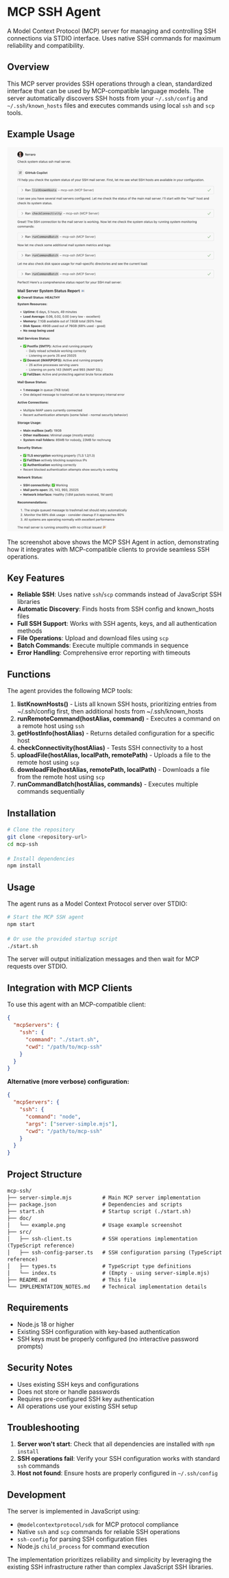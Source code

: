 # MCP SSH Agent

A Model Context Protocol (MCP) server for managing and controlling SSH connections via STDIO interface. Uses native SSH commands for maximum reliability and compatibility.

## Overview

This MCP server provides SSH operations through a clean, standardized interface that can be used by MCP-compatible language models. The server automatically discovers SSH hosts from your `~/.ssh/config` and `~/.ssh/known_hosts` files and executes commands using local `ssh` and `scp` tools.

## Example Usage

![MCP SSH Agent Example](doc/example.png)

The screenshot above shows the MCP SSH Agent in action, demonstrating how it integrates with MCP-compatible clients to provide seamless SSH operations.

## Key Features

- **Reliable SSH**: Uses native `ssh`/`scp` commands instead of JavaScript SSH libraries
- **Automatic Discovery**: Finds hosts from SSH config and known_hosts files
- **Full SSH Support**: Works with SSH agents, keys, and all authentication methods
- **File Operations**: Upload and download files using `scp`
- **Batch Commands**: Execute multiple commands in sequence
- **Error Handling**: Comprehensive error reporting with timeouts

## Functions

The agent provides the following MCP tools:

1. **listKnownHosts()** - Lists all known SSH hosts, prioritizing entries from ~/.ssh/config first, then additional hosts from ~/.ssh/known_hosts
2. **runRemoteCommand(hostAlias, command)** - Executes a command on a remote host using `ssh`
3. **getHostInfo(hostAlias)** - Returns detailed configuration for a specific host
4. **checkConnectivity(hostAlias)** - Tests SSH connectivity to a host
5. **uploadFile(hostAlias, localPath, remotePath)** - Uploads a file to the remote host using `scp`
6. **downloadFile(hostAlias, remotePath, localPath)** - Downloads a file from the remote host using `scp`
7. **runCommandBatch(hostAlias, commands)** - Executes multiple commands sequentially

## Installation

```bash
# Clone the repository
git clone <repository-url>
cd mcp-ssh

# Install dependencies
npm install
```

## Usage

The agent runs as a Model Context Protocol server over STDIO:

```bash
# Start the MCP SSH agent
npm start

# Or use the provided startup script
./start.sh
```

The server will output initialization messages and then wait for MCP requests over STDIO.

## Integration with MCP Clients

To use this agent with an MCP-compatible client:

```json
{
  "mcpServers": {
    "ssh": {
      "command": "./start.sh",
      "cwd": "/path/to/mcp-ssh"
    }
  }
}
```

**Alternative (more verbose) configuration:**
```json
{
  "mcpServers": {
    "ssh": {
      "command": "node",
      "args": ["server-simple.mjs"],
      "cwd": "/path/to/mcp-ssh"
    }
  }
}
```

## Project Structure

```
mcp-ssh/
├── server-simple.mjs          # Main MCP server implementation
├── package.json               # Dependencies and scripts
├── start.sh                   # Startup script (./start.sh)
├── doc/
│   └── example.png            # Usage example screenshot
├── src/
│   ├── ssh-client.ts          # SSH operations implementation (TypeScript reference)
│   ├── ssh-config-parser.ts   # SSH configuration parsing (TypeScript reference)
│   ├── types.ts               # TypeScript type definitions
│   └── index.ts               # (Empty - using server-simple.mjs)
├── README.md                  # This file
└── IMPLEMENTATION_NOTES.md    # Technical implementation details
```

## Requirements

- Node.js 18 or higher
- Existing SSH configuration with key-based authentication
- SSH keys must be properly configured (no interactive password prompts)

## Security Notes

- Uses existing SSH keys and configurations
- Does not store or handle passwords
- Requires pre-configured SSH key authentication
- All operations use your existing SSH setup

## Troubleshooting

1. **Server won't start**: Check that all dependencies are installed with `npm install`
2. **SSH operations fail**: Verify your SSH configuration works with standard `ssh` commands
3. **Host not found**: Ensure hosts are properly configured in `~/.ssh/config`

## Development

The server is implemented in JavaScript using:
- `@modelcontextprotocol/sdk` for MCP protocol compliance
- Native `ssh` and `scp` commands for reliable SSH operations
- `ssh-config` for parsing SSH configuration files
- Node.js `child_process` for command execution

The implementation prioritizes reliability and simplicity by leveraging the existing SSH infrastructure rather than complex JavaScript SSH libraries.
